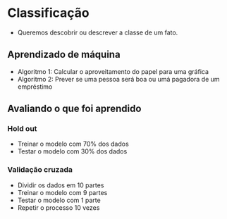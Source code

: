 # Classificação

- Queremos descobrir ou descrever a classe de um fato.

## Aprendizado de máquina

- Algoritmo 1: Calcular o aproveitamento do papel para uma gráfica
- Algoritmo 2: Prever se uma pessoa será boa ou umá pagadora de um empréstimo

## Avaliando o que foi aprendido

### Hold out

- Treinar o modelo com 70% dos dados
- Testar o modelo com 30% dos dados

### Validação cruzada

- Dividir os dados em 10 partes
- Treinar o modelo com 9 partes
- Testar o modelo com 1 parte
- Repetir o processo 10 vezes
